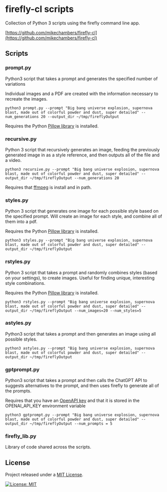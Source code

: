 # firefly-cl scripts

Collection of Python 3 scripts using the firefly command line app.

[https://github.com/mikechambers/firefly-cl](https://github.com/mikechambers/firefly-cl)

## Scripts

### prompt.py

Python3 script that takes a prompt and generates the specified number of variations

Individual images and a PDF are created with the information necessary to recreate the images.

```
python3 prompt.py --prompt "Big bang universe explosion, supernova blast, made out of colorful powder and dust, super detailed" --num_generations 20 --output_dir ~/tmp/fireflyOutput
```

Requires the Python [Pillow library](https://python-pillow.org/) is installed.

### recursive.py

Python 3 script that recursively generates an image, feeding the previously generated image in as a style reference, and then outputs all of the file and a video.

```
python3 recursive.py --prompt "Big bang universe explosion, supernova blast, made out of colorful powder and dust, super detailed" --output_dir ~/tmp/fireflyOutput --num_generations 20
```

Requires that [ffmpeg](https://ffmpeg.org/) is install and in path.

### styles.py

Python 3 script that generates one image for each possible style based on the specified prompt. Will create an image for each style, and combine all of them into a pdf.

Requires the Python [Pillow library](https://python-pillow.org/) is installed.

```
python3 styles.py --prompt "Big bang universe explosion, supernova blast, made out of colorful powder and dust, super detailed" --output_dir ~/tmp/fireflyOutput
```

### rstyles.py

Python 3 script that takes a prompt and randomly combines styles (based on your settings), to create images. Useful for finding unique, interesting style combinations.

Requires the Python [Pillow library](https://python-pillow.org/) is installed.

```
python3 rstyles.py --prompt "Big bang universe explosion, supernova blast, made out of colorful powder and dust, super detailed" --output_dir ~/tmp/fireflyOutput --num_images=20 --num_styles=5
```

### astyles.py

Python3 script that takes a prompt and then generates an image using all possible styles.

```
python3 astyles.py --prompt "Big bang universe explosion, supernova blast, made out of colorful powder and dust, super detailed" --output_dir ~/tmp/fireflyOutput
```

### gptprompt.py

Python3 script that takes a prompt and then calls the ChatGPT API to suggests alternatives to the prompt, and then uses firefly to generate all of the prompts.

Requires that you have an [OpenAPI key](https://help.openai.com/en/articles/4936850-where-do-i-find-my-openai-api-key) and that it is stored in the OPENAI_API_KEY environment variable

```
python3 gptprompt.py --prompt "Big bang universe explosion, supernova blast, made out of colorful powder and dust, super detailed" --output_dir ~/tmp/fireflyOutput --num_prompts = 5
```

### firefly_lib.py

Library of code shared across the scripts.

## License

Project released under a [MIT License](LICENSE.md).

[![License: MIT](https://img.shields.io/badge/License-MIT-orange.svg)](LICENSE.md)
